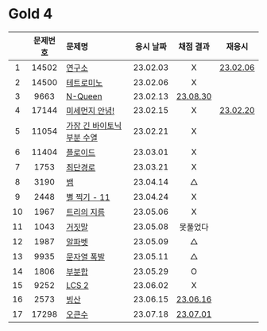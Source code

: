 # Gold 4

|     | 문제번호 | 문제명                                   | 응시 날짜 |           채점 결과           |            재응시             |
| :-: | :------: | :--------------------------------------- | :-------: | :---------------------------: | :---------------------------: |
|  1  |  14502   | [연구소](./14502.js)                     | 23.02.03  |               X               | [23.02.06](./replay/14502.js) |
|  2  |  14500   | [테트로미노](./14500.js)                 | 23.02.06  |               X               |
|  3  |   9663   | [N-Queen](./9663.js)                     | 23.02.13  | [23.08.30](./replay/9663.js)  |
|  4  |  17144   | [미세먼지 안녕!](./17144.js)             | 23.02.15  |               X               | [23.02.20](./replay/17144.js) |
|  5  |  11054   | [가장 긴 바이토닉 부분 수열](./11054.js) | 23.02.21  |               X               |
|  6  |  11404   | [플로이드](./11404.js)                   | 23.03.01  |               X               |
|  7  |   1753   | [최단경로](./1753.js)                    | 23.03.21  |               X               |
|  8  |   3190   | [뱀](./3190.js)                          | 23.04.14  |               △               |
|  9  |   2448   | [별 찍기 - 11](./2448.js)                | 23.04.24  |               X               |
| 10  |   1967   | [트리의 지름](./1967.js)                 | 23.05.06  |               X               |
| 11  |   1043   | [거짓말](./1043.js)                      | 23.05.08  |           못풀었다            |
| 12  |   1987   | [알파벳](./1987.js)                      | 23.05.09  |               △               |
| 13  |   9935   | [문자열 폭발](./9935.js)                 | 23.05.11  |               △               |
| 14  |   1806   | [부분합](./1806.js)                      | 23.05.29  |               O               |
| 15  |   9252   | [LCS 2](./9252.js)                       | 23.06.02  |               X               |
| 16  |   2573   | [빙산](./2573.js)                        | 23.06.15  | [23.06.16](./replay/2573.js)  |
| 17  |  17298   | [오큰수](./17298.js)                     | 23.07.18  | [23.07.01](./replay/17298.js) |
